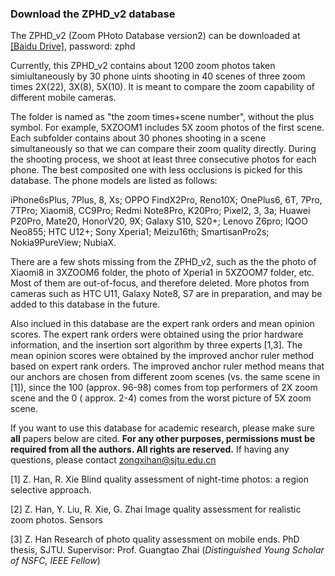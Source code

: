 ### Download the ZPHD_v2 database

The ZPHD_v2 (Zoom PHoto Database version2) can be downloaded at [[Baidu Drive]](https://pan.baidu.com/s/1hev1g3m3UerMZekZZf_ICQ),  password: zphd

Currently, this ZPHD_v2 contains about 1200 zoom photos taken simiultaneously by 30 phone uints shooting in 40 scenes of three zoom times 2X(22), 3X(8), 5X(10). It is meant to compare the zoom capability of different mobile cameras.

The folder is named as "the zoom times+scene number", without the plus symbol. For example, 5XZOOM1 includes 5X zoom photos of the first scene. Each subfolder contains about 30 phones shooting in a scene simultaneously so that we can compare their zoom quality directly. During the shooting process, we shoot at least three consecutive photos for each phone. The best composited one with less occlusions is picked for this database. The phone models are listed as follows:

iPhone6sPlus, 7Plus, 8, Xs; OPPO FindX2Pro, Reno10X; OnePlus6, 6T, 7Pro, 7TPro; Xiaomi8, CC9Pro; Redmi Note8Pro, K20Pro;  Pixel2, 3, 3a;  Huawei P20Pro, Mate20, HonorV20, 9X;  Galaxy S10, S20+; Lenovo Z6pro; IQOO Neo855; HTC U12+; Sony Xperia1; Meizu16th; SmartisanPro2s; Nokia9PureView; NubiaX.

There are a few shots missing from the ZPHD_v2, such as the the photo of Xiaomi8 in 3XZOOM6 folder, the photo of Xperia1 in 5XZOOM7 folder, etc. Most of them are out-of-focus, and therefore deleted. More photos from cameras such as HTC U11, Galaxy Note8, S7 are in preparation, and may be added to this database in the future.

Also inclued in this database are the expert rank orders and mean opinion scores. The expert rank orders were obtained using the prior hardware information, and the insertion sort algorithm by three experts [1,3]. The mean opinion scores were obtained by the improved anchor ruler method based on expert rank orders. The improved anchor ruler method means that our anchors  are chosen from different zoom scenes (vs. the same scene in [1]), since the 100 (approx. 96-98) comes from top performers of 2X zoom scene and the 0 ( approx. 2-4) comes from the worst picture of 5X zoom scene.

If you want to use this database for academic research, please make sure **all** papers below are cited. **For any other purposes, permissions must be required from all the authors. All rights are reserved.** If having any questions, please contact zongxihan@sjtu.edu.cn

[1] Z. Han, R. Xie Blind quality assessment of night-time photos: a region selective approach.

[2] Z. Han, Y. Liu, R. Xie, G. Zhai Image quality assessment for realistic zoom photos. Sensors

[3] Z. Han Research of photo quality assessment on mobile ends. PhD thesis, SJTU. Supervisor: Prof. Guangtao Zhai (*Distinguished Young Scholar of NSFC, IEEE Fellow*)